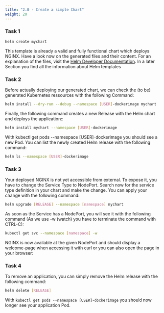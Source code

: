 ```yaml
---
title: "2.0 - Create a simple Chart"
weight: 20
---
```



### Task 1

```bash
helm create mychart
```

This template is already a valid and fully functional chart which deploys NGINX. Have a look now on the generated files and their content. For an explanation of the files, visit the [Helm Developer Documentation](https://docs.helm.sh/developing_charts/#the-chart-file-structure). In a later Section you find all the information about Helm templates


### Task 2

Before actually deploying our generated chart, we can check the (to be) generated Kubernetes ressources with the following Command:

```bash
helm install --dry-run --debug --namespace [USER]-dockerimage mychart
```

Finally, the following command creates a new Release with the Helm chart and deploys the application::

```bash
helm install mychart --namespace [USER]-dockerimage
```

With kubectl get pods --namespace [USER]-dockerimage you should see a new Pod. You can list the newly created Helm release with 
the following command:

```bash
helm ls --namespace [USER]-dockerimage
```


### Task 3

Your deployed NGINX is not yet accessible from external. To expose it, you have to change the Service Type to NodePort. Search 
now for the service type definition in your chart and make the change. You can apply your change with the following command:

```bash
helm upgrade [RELEASE] --namespace [namespace] mychart
```

As soon as the Service has a NodePort, you will see it with the following command (As we use -w (watch) you have to terminate the command with CTRL-C):

```bash
kubectl get svc --namespace [namespace] -w
```

NGINX is now available at the given NodePort and should display a welcome-page when accessing it with curl or you can also open the page in your browser:


### Task 4

To remove an application, you can simply remove the Helm release with the following command:

```bash
helm delete [RELEASE]
```

With `kubectl get pods --namespace [USER]-dockerimage` you should now longer see your application Pod.